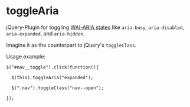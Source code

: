 # toggleAria

jQuery-Plugin for toggling [WAI-ARIA states](https://www.w3.org/TR/wai-aria/states_and_properties) like `aria-busy`, `aria-disabled`, `aria-expanded`, and `aria-hidden`.

Imagine it as the counterpart to jQuery's `toggleClass`.

Usage example:

```
$("#nav__toggle").click(function(){

  $(this).toggleAria("expanded");

  $(".nav").toggleClass("nav--open");

});
```